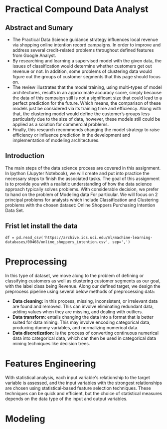 # Practical Compound Data Analyst
## Abstract and Sumary
- The Practical Data Science guidance strategy influences local revenue via shopping online intention record campaigns. In order to improve and address several credit-related problems throughout defined features from Google Analyst.
- By researching and learning a supervised model with the given data, the issues of classification would determine whether customers get out revenue or not. In addition, some problems of clustering data would figure out the groups of customer segments that this page should focus on.
- The review illustrates that the model training, using multi-types of model architectures, results in an approximate accuracy score, simply because the data of this campaign still is not a significant size that could lead to a perfect prediction for the future. Which means, the comparison of these models just be considered via its training time and efficiency. Along with that, the clustering model would define the customer’s groups less particularly due to the size of data, however, these models still could be applied as a solution for commercial problems.
- Finally, this research recommends changing the model strategy to raise efficiency or influence prediction in the development and implementation of modeling architectures.

## Introduction
The main steps of the data science process are covered in this assignment. In Ipython (Jupyter Notebook), we will create and put into practice the necessary steps to finish the associated tasks. The goal of this assignment is to provide you with a realistic understanding of how the data science approach typically solves problems.
With considerable decision, we prefer to hand on the problem of Modeling data For particular. We will focus on 2 principal problems for analysts which include Classification and Clustering problems with the chosen dataset: Online Shoppers Purchasing Intention Data Set.


## Frist let install the data
```
df = pd.read_csv('https://archive.ics.uci.edu/ml/machine-learning-databases/00468/online_shoppers_intention.csv', sep=',')
```
# Preprocessing
In this type of dataset, we move along to the problem of defining or classifying customers as well as clustering customer segments as our goal, with the label class being Revenue.
Along our defined target, we design the preprocess pipeline using several below methods of preprocessing data:
- **Data cleaning:** in this process, missing, inconsistent, or irrelevant data are found and removed. This can involve eliminating redundant data, adding values when they are missing, and dealing with outliers.
- **Data transform:** entails changing the data into a format that is better suited for data mining. This may involve encoding categorical data, producing dummy variables, and normalizing numerical data.
- **Data discretization:** is the process of converting continuous numerical data into categorical data, which can then be used in categorical data mining techniques like decision trees.

# Features Engineering
With statistical analysis, each input variable's relationship to the target variable is assessed, and the input variables with the strongest relationships are chosen using statistical-based feature selection techniques. These techniques can be quick and efficient, but the choice of statistical measures depends on the data type of the input and output variables.


# Modeling

